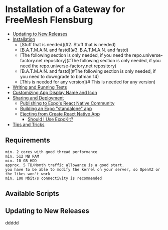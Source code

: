 # Installation of a Gateway for FreeMesh Flensburg

* [Updating to New Releases](#updating-to-new-releases)
* [Installation](#Instalation)
  * [Stuff that is needed](#2. Stuff that is needed)
  * [B.A.T.M.A.N. and fastd](#3. B.A.T.M.A.N. and fastd)
  *  [The following section is only needed, if you need the repo.universe-factory.net repository](#The following section is only needed, if you need the repo.universe-factory.net repository)
  *  [B.A.T.M.A.N. and fastd](#The following section is only needed, if you need to downgrade to batman 14)
  * [This is needed for any version](# This is needed for any version)
* [Writing and Running Tests](#writing-and-running-tests)
* [Customizing App Display Name and Icon](#customizing-app-display-name-and-icon)
* [Sharing and Deployment](#sharing-and-deployment)
  * [Publishing to Expo's React Native Community](#publishing-to-expos-react-native-community)
  * [Building an Expo "standalone" app](#building-an-expo-standalone-app)
  * [Ejecting from Create React Native App](#ejecting-from-create-react-native-app)
    * [Should I Use ExpoKit?](#should-i-use-expokit)
* [Tips and Tricks](#tips-and-tricks)


## Requirements

    min. 2 cores with good thread performance
    min. 512 MB RAM
    min. 10 GB HDD
    approx. 5 TB/Month traffic allowance is a good start.
    you have to be able to modify the kernel on your server, so OpenVZ or the likes won't work
    min. 100 Mbit/s connectivity is recommended
    

## Available Scripts


## Updating to New Releases
ddddd
